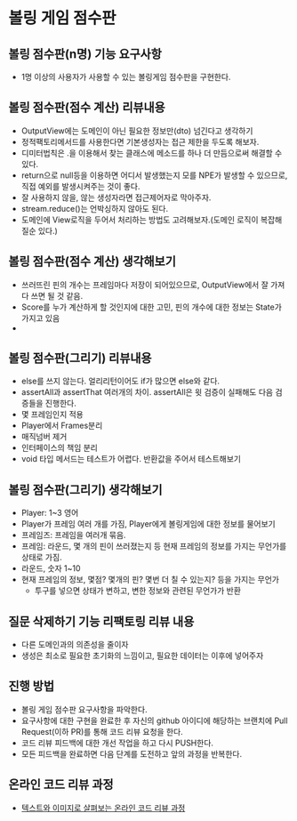 # 볼링 게임 점수판

## 볼링 점수판(n명) 기능 요구사항
* 1명 이상의 사용자가 사용할 수 있는 볼링게임 점수판을 구현한다.

## 볼링 점수판(점수 계산) 리뷰내용
* OutputView에는 도메인이 아닌 필요한 정보만(dto) 넘긴다고 생각하기
* 정적팩토리메서드를 사용한다면 기본생성자는 접근 제한을 두도록 해보자.
* 디미터법칙은 .을 이용해서 찾는 클래스에 메소드를 하나 더 만듬으로써 해결할 수 있다.
* return으로 null등을 이용하면 어디서 발생했는지 모를 NPE가 발생할 수 있으므로, 직접 예외를 발생시켜주는 것이 좋다.
* 잘 사용하지 않을, 않는 생성자라면 접근제어자로 막아주자.
* stream.reduce()는 언박싱하지 않아도 된다.
* 도메인에 View로직을 두어서 처리하는 방법도 고려해보자.(도메인 로직이 복잡해질순 있다.)

## 볼링 점수판(점수 계산) 생각해보기
* 쓰러뜨린 핀의 개수는 프레임마다 저장이 되어있으므로, OutputView에서 잘 가져다 쓰면 될 것 같음.
* Score를 누가 계산하게 할 것인지에 대한 고민, 핀의 개수에 대한 정보는 State가 가지고 있음
* 

## 볼링 점수판(그리기) 리뷰내용
* else를 쓰지 않는다. 얼리리턴이어도 if가 많으면 else와 같다.
* assertAll과 assertThat 여러개의 차이. assertAll은 윗 검증이 실패해도 다음 검증들을 진행한다.
* 몇 프레임인지 적용
* Player에서 Frames분리
* 매직넘버 제거
* 인터페이스의 책임 분리
* void 타입 메서드는 테스트가 어렵다. 반환값을 주어서 테스트해보기

## 볼링 점수판(그리기) 생각해보기
* Player: 1~3 영어
* Player가 프레임 여러 개를 가짐, Player에게 볼링게임에 대한 정보를 물어보기
* 프레임즈: 프레임을 여러개 묶음.
* 프레임: 라운드, 몇 개의 핀이 쓰러졌는지 등 현재 프레임의 정보를 가지는 무언가를 상태로 가짐.
* 라운드, 숫자 1~10
* 현재 프레임의 정보, 몇점? 몇개의 핀? 몇번 더 칠 수 있는지? 등을 가지는 무언가
    - 투구를 넣으면 상태가 변하고, 변한 정보와 관련된 무언가가 반환


## 질문 삭제하기 기능 리팩토링 리뷰 내용
* 다른 도메인과의 의존성을 줄이자
* 생성은 최소로 필요한 초기화의 느낌이고, 필요한 데이터는 이후에 넣어주자

## 진행 방법
* 볼링 게임 점수판 요구사항을 파악한다.
* 요구사항에 대한 구현을 완료한 후 자신의 github 아이디에 해당하는 브랜치에 Pull Request(이하 PR)를 통해 코드 리뷰 요청을 한다.
* 코드 리뷰 피드백에 대한 개선 작업을 하고 다시 PUSH한다.
* 모든 피드백을 완료하면 다음 단계를 도전하고 앞의 과정을 반복한다.

## 온라인 코드 리뷰 과정
* [텍스트와 이미지로 살펴보는 온라인 코드 리뷰 과정](https://github.com/next-step/nextstep-docs/tree/master/codereview)